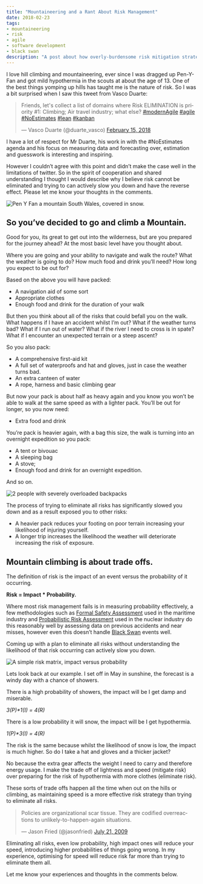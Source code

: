 ```yaml
---
title: "Mountaineering and a Rant About Risk Management"
date: 2018-02-23
tags:
- mountaineering
- risk
- agile
- software development
- black swan
description: "A post about how overly-burdensome risk mitigation strategies can increase your risk profile."
---
```


I love hill climbing and mountaineering, ever since I was dragged up Pen-Y-Fan and got mild hypothermia in the scouts at about the age of 13. One of the best things yomping up hills has taught me is the nature of risk. So I was a bit surprised when I saw this tweet from Vasco Duarte:

<blockquote class="twitter-tweet"><p lang="en" dir="ltr">Friends, let&#39;s collect a list of domains where Risk ELIMINATION is priority #1: Climbing; Air travel industry; what else? <a href="https://twitter.com/hashtag/modernAgile?src=hash&amp;ref_src=twsrc%5Etfw">#modernAgile</a> <a href="https://twitter.com/hashtag/agile?src=hash&amp;ref_src=twsrc%5Etfw">#agile</a> <a href="https://twitter.com/hashtag/NoEstimates?src=hash&amp;ref_src=twsrc%5Etfw">#NoEstimates</a> <a href="https://twitter.com/hashtag/lean?src=hash&amp;ref_src=twsrc%5Etfw">#lean</a> <a href="https://twitter.com/hashtag/kanban?src=hash&amp;ref_src=twsrc%5Etfw">#kanban</a></p>&mdash; Vasco Duarte (@duarte_vasco) <a href="https://twitter.com/duarte_vasco/status/964122429147811841?ref_src=twsrc%5Etfw">February 15, 2018</a></blockquote> <script async src="https://platform.twitter.com/widgets.js" charset="utf-8"></script>

I have a lot of respect for Mr Duarte, his work in with the #NoEstimates agenda and his focus on measuring data and forecasting over, estimation and guesswork is interesting and inspiring.

However I couldn’t agree with this point and didn’t make the case well in the limitations of twitter. So in the spirit of cooperation and shared understanding I thought I would describe why I believe risk cannot be eliminated and trying to can actively slow you down and have the reverse effect. Please let me know your thoughts in the comments.

![](/images/pen-y-fan.jpg "Pen Y Fan a mountain South Wales, covered in snow.")

## So you’ve decided to go and climb a Mountain.

Good for you, its great to get out into the wilderness, but are you prepared for the journey ahead? At the most basic level have you thought about.

Where you are going and your ability to navigate and walk the route? What the weather is going to do? How much food and drink you’ll need? How long you expect to be out for?

Based on the above you will have packed:
- A navigation aid of some sort
- Appropriate clothes
- Enough food and drink for the duration of your walk

But then you think about all of the risks that could befall you on the walk.
What happens if I have an accident whilst I’m out? What if the weather turns bad? What if I run out of water? What if the river I need to cross is in spate? What if I encounter an unexpected terrain or a steep ascent?

So you also pack:

- A comprehensive first-aid kit
- A full set of waterproofs and hat and gloves, just in case the weather turns bad.
- An extra canteen of water
- A rope, harness and basic climbing gear

But now your pack is about half as heavy again and you know you won’t be able to walk at the same speed as with a lighter pack. You’ll be out for longer, so you now need:

- Extra food and drink

You’re pack is heavier again, with a bag this size, the walk is turning into an overnight expedition so you pack:

- A tent or bivouac
- A sleeping bag
- A stove;
- Enough food and drink for an overnight expedition.

And so on.

![](/images/heavy_load.jpg "2 people with severely overloaded backpacks")

The process of trying to eliminate all risks has significantly slowed you down and as a result exposed you to other risks:

- A heavier pack reduces your footing on poor terrain increasing your likelihood of injuring yourself.
- A longer trip increases the likelihood the weather will deteriorate increasing the risk of exposure.

## Mountain climbing is about trade offs.

The definition of risk is the impact of an event versus the probability of it occurring.

**Risk = Impact * Probability.**

Where most risk management fails is in measuring probability effectively, a few methodologies such as [Formal Safety Assessment](http://www.imo.org/en/OurWork/safety/safetytopics/pages/formalsafetyassessment.aspx) used in the maritime industry and [Probabilistic Risk Assessment](https://www.nrc.gov/reading-rm/doc-collections/fact-sheets/probabilistic-risk-asses.html) used in the nuclear industry do this reasonably well by assessing data on previous accidents and near misses, however even this doesn’t handle [Black Swan](https://en.wikipedia.org/wiki/Black_swan_theory) events well.

Coming up with a plan to eliminate all risks without understanding the likelihood of that risk occurring can actively slow you down.

![](/images/simple_risk_matrix.jpg "A simple risk matrix, impact versus probability")

Lets look back at our example. I set off in May in sunshine, the forecast is a windy day with a chance of showers.

There is a high probability of showers, the impact will be I get damp and miserable. 

_3(P)*1(I) = 4(R)_

There is a low probability it will snow, the impact will be I get hypothermia. 

_1(P)*3(I) = 4(R)_

The risk is the same because whilst the likelihood of snow is low, the impact is much higher.
So do I take a hat and gloves and a thicker jacket?

No because the extra gear affects the weight I need to carry and therefore energy usage. I make the trade off of lightness and speed (mitigate risk) over preparing for the risk of hypothermia with more clothes (eliminate risk).

These sorts of trade offs happen all the time when out on the hills or climbing, as maintaining speed is a more effective risk strategy than trying to eliminate all risks.

<blockquote class="twitter-tweet"><p lang="en" dir="ltr">Policies are organizational scar tissue. They are codiﬁed overreactions to unlikely-to-happen-again situations.</p>&mdash; Jason Fried (@jasonfried) <a href="https://twitter.com/jasonfried/status/2758624714?ref_src=twsrc%5Etfw">July 21, 2009</a></blockquote> <script async src="https://platform.twitter.com/widgets.js" charset="utf-8"></script>

Eliminating all risks, even low probability, high impact ones will reduce your speed, introducing higher probabilities of things going wrong. In my experience, optimising for speed will reduce risk far more than trying to eliminate them all.

Let me know your experiences and thoughts in the comments below.